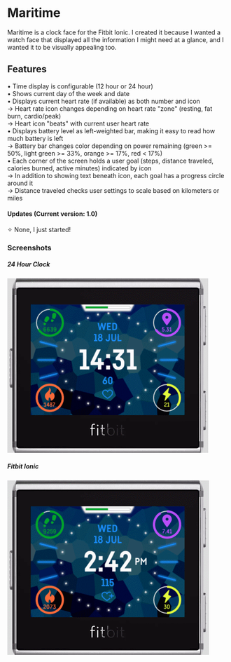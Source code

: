 # Maritime
Maritime is a clock face for the Fitbit Ionic. I created it because I wanted a watch face that displayed all the information I might need at a glance, and I wanted it to be visually appealing too.

## Features
• Time display is configurable (12 hour or 24 hour)  
• Shows current day of the week and date  
• Displays current heart rate (if available) as both number and icon  
	→ Heart rate icon changes depending on heart rate "zone" (resting, fat burn, cardio/peak)  
	→ Heart icon "beats" with current user heart rate  
• Displays battery level as left-weighted bar, making it easy to read how much battery is left  
	→ Battery bar changes color depending on power remaining (green >= 50%, light green >= 33%, orange >= 17%, red < 17%)  
• Each corner of the screen holds a user goal (steps, distance traveled, calories burned, active minutes) indicated by icon  
	→ In addition to showing text beneath icon, each goal has a progress circle around it  
	→ Distance traveled checks user settings to scale based on kilometers or miles  
    
#### Updates (Current version: 1.0)
✧ None, I just started!

### Screenshots
##### 24 Hour Clock
![24 Hour](https://github.com/ishfulthinking/fitbit-maritime/blob/master/Maritime-screenshots/24hour.PNG)  

##### Fitbit Ionic
![12 Hour](https://github.com/ishfulthinking/fitbit-maritime/blob/master/Maritime-screenshots/12hour.PNG)  
